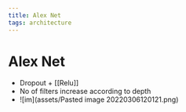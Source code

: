 ```yaml
---
title: Alex Net
tags: architecture
---
```


# Alex Net
- Dropout + [[Relu]]
- No of filters increase according to depth
- ![im](assets/Pasted image 20220306120121.png)











